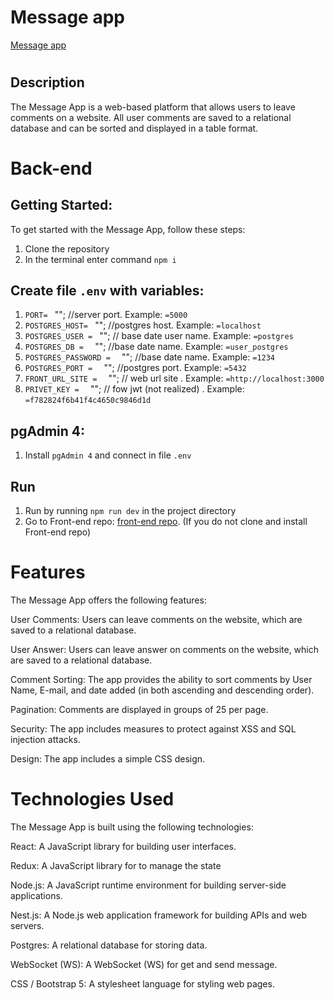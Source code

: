 # Message app

 [Message app](https://zen-intership-web.onrender.com/)
#
## Description

The Message App is a web-based platform that allows users to leave comments on a website. All user comments are saved to a relational database and can be sorted and displayed in a table format.

# Back-end
## Getting Started:
To get started with the Message App, follow these steps:
1. Clone the repository
2. In the terminal enter command `npm i`

## Create file `.env` with variables:
1. `PORT= ` ""; //server port. Example: `=5000`
2. `POSTGRES_HOST= ` ""; //postgres host. Example: `=localhost`
3. `POSTGRES_USER = ` ""; // base date user name. Example: `=postgres`
4. `POSTGRES_DB =  ` ""; //base date  name. Example: `=user_postgres`
5. `POSTGRES_PASSWORD =  ` ""; //base date  name. Example: `=1234`
6. `POSTGRES_PORT =  ` ""; //postgres port. Example: `=5432`
7. `FRONT_URL_SITE =  ` ""; // web url site . Example: `=http://localhost:3000`
8. `PRIVET_KEY =  ` ""; // fow jwt (not realized) . Example: `=f782824f6b41f4c4650c9846d1d`

## pgAdmin 4:
1. Install `pgAdmin 4` and connect in file `.env` 

## Run
1. Run  by running `npm run dev` in the project directory 
2. Go to Front-end repo:  [front-end repo](https://github.com/Ihorhavryliak/zen-intership-web). (If you do not clone and install Front-end repo)
#
# Features
The Message App offers the following features:

User Comments: Users can leave comments on the website, which are saved to a relational database.

User Answer: Users can leave answer on comments on the website, which are saved to a relational database.

Comment Sorting: The app provides the ability to sort comments by User Name, E-mail, and date added (in both ascending and descending order).

Pagination: Comments are displayed in groups of 25 per page.

Security: The app includes measures to protect against XSS and SQL injection attacks.

Design: The app includes a simple CSS design.

# Technologies Used
The Message App is built using the following technologies:

React: A JavaScript library for building user interfaces.

Redux: A JavaScript library for to manage the state 

Node.js: A JavaScript runtime environment for building server-side applications.

Nest.js: A Node.js web application framework for building APIs and web servers.

Postgres: A relational database for storing data.

WebSocket (WS): A WebSocket (WS) for get and send message.

CSS / Bootstrap 5: A stylesheet language for styling web pages.



